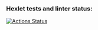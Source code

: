 ### Hexlet tests and linter status:
[![Actions Status](https://github.com/hadoeda/js-react-developer-project-12/workflows/hexlet-check/badge.svg)](https://github.com/hadoeda/js-react-developer-project-12/actions)